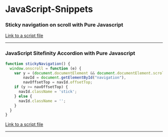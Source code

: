 # JavaScript-Snippets

### Sticky navigation on scroll with Pure Javascript
[Link to a script file](./sticky.js)
___
### JavaScript Sitefinity Accordion with Pure Javascript
```javascript
function stickyNavigation() {
  window.onscroll = function (e) {
    var y = (document.documentElement && document.documentElement.scrollTop) || document.body.scrollTop,
        navId = document.getElementById("navigation"),
        navOffsetTop = navId.offsetTop;
    if (y >= navOffsetTop) {
      navId.className = 'stick';
    } else {
      navId.className = '';
    }
  }
}
```
[Link to a script file](./accordion-details.js)
___
